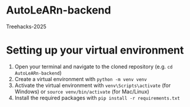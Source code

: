 # AutoLeARn-backend
Treehacks-2025

# Setting up your virtual environment
1. Open your terminal and navigate to the cloned repository (e.g. `cd AutoLeARn-backend`)
2. Create a virtual environment with `python -m venv venv`
3. Activate the virtual environment with `venv\Scripts\activate` (for Windows) or `source venv/bin/activate` (for Mac/Linux)
4. Install the required packages with `pip install -r requirements.txt`
